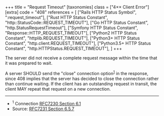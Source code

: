 +++
title = "Request Timeout"
[taxonomies]
class = ["4&times;&times; Client Error"]
[extra]
code = "408"
references = [
    ["Rails HTTP Status Symbol", ":request_timeout"],
    ["Rust HTTP Status Constant", "http::StatusCode::REQUEST_TIMEOUT"],
    ["Go HTTP Status Constant", "http.StatusRequestTimeout"],
    ["Symfony HTTP Status Constant", "Response::HTTP_REQUEST_TIMEOUT"],
    ["Python2 HTTP Status Constant", "httplib.REQUEST_TIMEOUT"],
    ["Python3+ HTTP Status Constant", "http.client.REQUEST_TIMEOUT"],
    ["Python3.5+ HTTP Status Constant", "http.HTTPStatus.REQUEST_TIMEOUT"],
]
+++

The server did not receive a complete request message within the time that it was prepared to wait.

A server SHOULD send the "close" connection option<sup>[1](#ref-1)</sup> in the response, since 408 implies that the server has decided to close the connection rather than continue waiting. If the client has an outstanding request in transit, the client MAY repeat that request on a new connection.

---

* <span id="ref-1"><sup>1</sup> Connection [RFC7230 Section 6.1][2]</span>
* Source: [RFC7231 Section 6.5.7][1]

[1]: <http://tools.ietf.org/html/rfc7231#section-6.5.7>
[2]: <http://tools.ietf.org/html/rfc7230#section-6.1>
